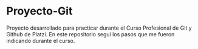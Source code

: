 # Proyecto-Git
Proyecto desarrollado para practicar durante el Curso Profesional de Git y Github de Platzi. En este repositorio seguí los pasos que me fueron indicando durante el curso.
